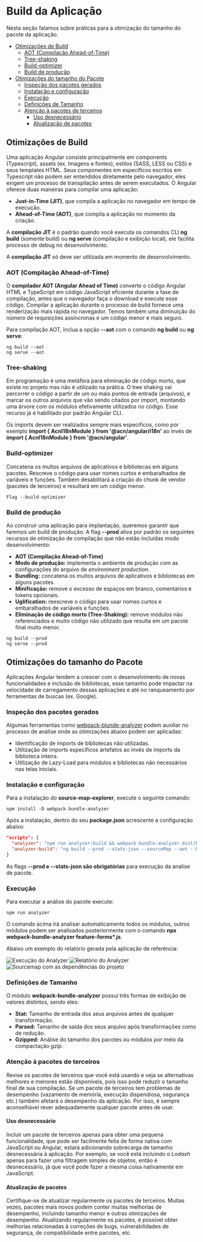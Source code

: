 # Build da Aplicação

Nesta seção falamos sobre práticas para a otimização do tamanho do pacote da aplicação.

- [Otimizações de Build](#otimizacoes-de-build)
  - [AOT (Compilação Ahead-of-Time)](<#aot-(compilacao-ahead-of-time)>)
  - [Tree-shaking](#tree-shaking)
  - [Build-optimizer](#build-optimizer)
  - [Build de produção](#build-de-producao)
- [Otimizações do tamanho do Pacote](#otimizacoes-do-tamanho-do-pacote)
  - [Inspeção dos pacotes gerados](#inspecao-dos-pacotes-gerados)
  - [Instalação e configuração](#instalacao-e-configuracao)
  - [Execução](#execucao)
  - [Definições de Tamanho](#definicoes-de-tamanho)
  - [Atenção à pacotes de terceiros](#atencao-a-pacotes-de-terceiros)
    - [Uso desnecessário](#uso-desnecessario)
    - [Atualização de pacotes](#atualizacao-de-pacotes)

## Otimizações de Build

Uma aplicação Angular consiste principalmente em components (Typescript), assets (ex. Imagens e fontes), estilos (SASS, LESS ou CSS) e seus templates HTML. Seus componentes em específicos escritos em Typescript não podem ser entendidos diretamente pelo navegador, eles exigem um processo de transpilação antes de serem executados. O Angular oferece duas maneiras para compilar uma aplicação:

- **Just-in-Time (JIT)**, que compila a aplicação no navegador em tempo de execução.
- **Ahead-of-Time (AOT)**, que compila a aplicação no momento da criação.

A **compilação JIT** é o padrão quando você executa os comandos CLI **ng build** (somente build) ou **ng serve** (compilação e exibição local), ele facilita processo de debug no desenvolvimento.

A **compilação JIT** só deve ser utilizada em momento de desenvolvimento.

### AOT (Compilação Ahead-of-Time)

O **compilador AOT (Angular Ahead of Time)** converte o código Angular HTML e TypeScript em código JavaScript eficiente durante a fase de compilação, antes que o navegador faça o download e execute esse código. Compilar a aplicação durante o processo de build fornece uma renderização mais rápida no navegador. Temos também uma diminuição do número de requisições assíncronas e um código menor e mais seguro.

Para compilação AOT, inclua a opção **--aot** com o comando **ng build** ou **ng serve**:

```
ng build --aot
ng serve --aot
```

### Tree-shaking

Em programação é uma metáfora para eliminação de código morto, que existe no projeto mas não é utilizado na prática. O tree shaking vai percorrer o código a partir de um ou mais pontos de entrada (arquivos), e marcar os outros arquivos que vão sendo citados por import, montando uma árvore com os módulos efetivamente utilizados no código. Esse recurso já é habilitado por padrão Angular CLI.

Os imports devem ser realizados sempre mais específicos, como por exemplo **import { AcnI18nModule } from '@acn/angular/i18n'** ao invés de **import { AcnI18nModule } from '@acn/angular'**.

### Build-optimizer

Concatena os muitos arquivos de aplicativos e bibliotecas em alguns pacotes. Rescreve o código para usar nomes curtos e embaralhados de variáveis e funções. Também desabilitará a criação do chunk de vendor (pacotes de terceiros) e resultará em um código menor.

```
Flag --build-optimizer
```

### Build de produção

Ao construir uma aplicação para implantação, queremos garantir que faremos um build de produção. A flag **--prod** ativa por padrão os seguintes recursos de otimização de compilação que não estão incluídas modo desenvolvimento:

- **AOT (Compilação Ahead-of-Time)**
- **Modo de produção:** implementa o ambiente de produção com as configurações do arquivo de _environment production_.
- **Bundling:** concatena os muitos arquivos de aplicativos e bibliotecas em alguns pacotes.
- **Minificação:** remove o excesso de espaços em branco, comentários e tokens opcionais.
- **Uglification:** reescreve o código para usar nomes curtos e embaralhados de variáveis e funções.
- **Eliminação de código morto (Tree-Shaking):** remove módulos não referenciados e muito código não utilizado que resulta em um pacote final muito menor.

```
ng build --prod
ng serve --prod
```

## Otimizações do tamanho do Pacote

Aplicações Angular tendem a crescer com o desenvolvimento de novas funcionalidades e inclusão de bibliotecas, esse tamanho pode impactar na velocidade de carregamento dessas aplicações e até no ranqueamento por ferramentas de buscas (ex. Google).

### Inspeção dos pacotes gerados

Algumas ferramentas como [webpack-blunde-analyzer](https://github.com/webpack-contrib/webpack-bundle-analyzer) podem auxiliar no processo de análise onde as otimizações abaixo podem ser aplicadas:

- Identificação de imports de bibliotecas não utilizadas.
- Utilização de imports específicos artefatos ao invés de imports da biblioteca inteira.
- Utilização de Lazy-Load para módulos e bibliotecas não necessários nas telas iniciais.

### Instalação e configuração

Para a instalação do **source-map-explorer**, execute o seguinte comando:

```
npm install -D webpack-bundle-analyzer
```

Após a instalação, dentro do seu **package.json** acrescente a configuração abaixo:

```json
"scripts": {
  "analyzer": "npm run analyzer:build && webpack-bundle-analyzer dist/brk-angular-arch-appref/stats-es2015.json",
  "analyzer:build": "ng build --prod --stats-json --sourceMap --aot --buildOptimizer --named-chunks --delete-output-path",
}
```

As flags **--prod e --stats-json são obrigatórias** para execução da analise de pacote.

### Execução

Para executar a análise do pacote execute:

```
npm run analyzer
```

O comando acima irá analisar automaticamente todos os módulos, outros módulos podem ser analisados posteriormente com o comando **npx webpack-bundle-analyzer feature-forms\*.js**.

Abaixo um exemplo do relatório gerada pela aplicação de referência:

![Execução do Analyzer](./imgs/analyzer-running.png)
![Relatório do Analyzer](./imgs/analyzer-report.png)
![Sourcemap com as dependências do projeto](./imgs/sourcemap-es2015.png)

### Definições de Tamanho

O módulo **webpack-bundle-analyzer** possui três formas de exibição de valores distintos, sendo eles:

- **Stat:** Tamanho de entrada dos seus arquivos antes de qualquer transformação.
- **Parsed:** Tamanho de saída dos seus arquivo após transformações como de redução.
- **Gzipped:** Análise do tamanho dos pacotes ou módulos por meio da compactação _gzip_.

### Atenção à pacotes de terceiros

Revise os pacotes de terceiros que você está usando e veja se alternativas melhores e menores estão disponíveis, pois isso pode reduzir o tamanho final de sua compilação. Se um pacote de terceiros tem problemas de desempenho (vazamento de memória, execução dispendiosa, segurança etc.) também afetará o desempenho da aplicação. Por isso, é sempre aconselhável rever adequadamente qualquer pacote antes de usar.

#### Uso desnecessário

Incluir um pacote de terceiros apenas para obter uma pequena funcionalidade, que pode ser facilmente feita de forma nativa com JavaScript ou Angular, estará adicionando sobrecarga de tamanho desnecessária à aplicação. Por exemplo, se você está incluindo o _Lodash_ apenas para fazer uma filtragem simples de objetos, então é desnecessário, já que você pode fazer a mesma coisa nativamente em JavaScript.

#### Atualização de pacotes

Certifique-se de atualizar regularmente os pacotes de terceiros. Muitas vezes, pacotes mais novos podem conter muitas melhorias de desempenho, incluindo tamanho menor e outras otimizações de desempenho. Atualizando regularmente os pacotes, é possível obter melhorias relacionadas à correções de bugs, vulnerabilidades de segurança, de compatibilidade entre pacotes, etc.
